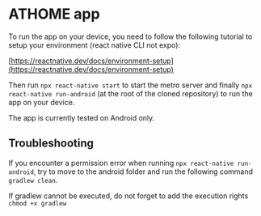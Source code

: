 # ATHOME app

To run the app on your device, you need to follow the following tutorial to setup your environment (react native CLI not expo):

[https://reactnative.dev/docs/environment-setup](https://reactnative.dev/docs/environment-setup) 

Then run ``npx react-native start`` to start the metro server and finally ``npx react-native run-android`` (at the root of the cloned repository) to run the app on your device.

The app is currently tested on Android only.

## Troubleshooting
If you encounter a permission error when running ``npx react-native run-android``, try to move to the android folder and run the following command ``gradlew clean``.

If gradlew cannot be executed, do not forget to add the execution rights ``chmod +x gradlew``
